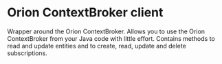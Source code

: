 # Orion ContextBroker client

Wrapper around the Orion ContextBroker. Allows you to use the Orion ContextBroker from your Java code with little effort. Contains methods to read and update entities and to create, read, update and delete subscriptions. 
